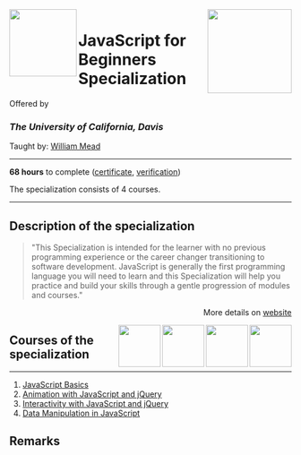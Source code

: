 <a href="https://www.coursera.org/specializations/javascript-beginner">
  <img src="/img/JavaScript_for_Beginners_Specialization_logo.avif" width="150" align="right">
</a>

<img src="https://upload.wikimedia.org/wikipedia/commons/0/09/UC_Davis_wordmark.svg" width="120" height="120" align="left">

# JavaScript for Beginners Specialization

Offered by 
### *The University of California, Davis*

Taught by: [William Mead](https://www.coursera.org/instructor/wmmead)   

---

**68 hours** to complete ([certificate](./Certificate/cert.pdf), [verification](verification_link))

The specialization consists of 4 courses. 

---

## Description of the specialization

>"This Specialization is intended for the learner with no previous programming experience or the career changer transitioning to software development. JavaScript is generally the first programming language you will need to learn and this Specialization will help you practice and build your skills through a gentle progression of modules and courses."

<p align="right">More details on <a href="https://www.coursera.org/specializations/javascript-beginner">website</a></p>

<a href="course4_homepage">
  <img src="/img/Data_Manipulation_in_JavaScript_logo.avif" width="75" align="right">
</a>
<a href="course3_homepage">
  <img src="/img/Interactivity_with_JavaScript_and_jQuery_logo.avif" width="75" align="right">
</a>
<a href="course2_homepage">
  <img src="/img/Animation_with_JavaScript_and_jQuery_logo.avif" width="75" align="right">
</a>
<a href="https://www.coursera.org/learn/javascript-basics">
  <img src="/img/JavaScript_Basics_logo.avif" width="75" align="right">
</a>

## Courses of the specialization

---

1. [JavaScript Basics](./course1_folder)
2. [Animation with JavaScript and jQuery](./course2_folder)
3. [Interactivity with JavaScript and jQuery](./course3_folder)
4. [Data Manipulation in JavaScript](./course4_folder)

## Remarks
